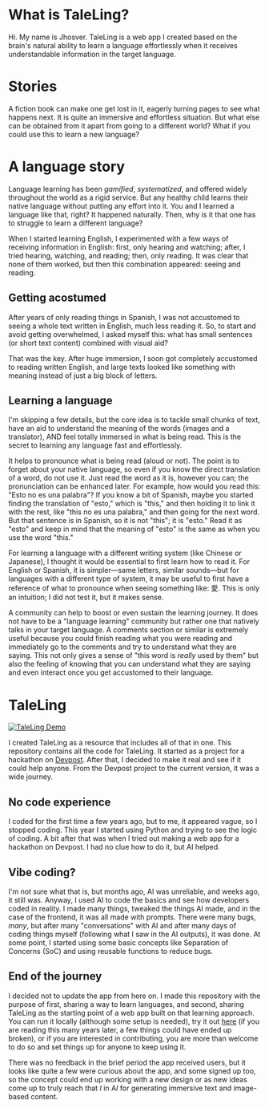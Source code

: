 # What is TaleLing?
Hi. My name is Jhosver. TaleLing is a web app I created based on the brain's natural ability to learn a language effortlessly when it receives understandable information in the target language.

# Stories
A fiction book can make one get lost in it, eagerly turning pages to see what happens next. It is quite an immersive and effortless situation. But what else can be obtained from it apart from going to a different world? What if you could use this to learn a new language? 

# A language story
Language learning has been *gamified*, *systematized*, and offered widely throughout the world as a rigid service. But any healthy child learns their native language without putting any effort into it. You and I learned a language like that, right? It happened naturally. Then, why is it that one has to struggle to learn a different language?

When I started learning English, I experimented with a few ways of receiving information in English: first, only hearing and watching; after, I tried hearing, watching, and reading; then, only reading. It was clear that none of them worked, but then this combination appeared: seeing and reading.

## Getting acostumed
After years of only reading things in Spanish, I was not accustomed to seeing a whole text written in English, much less reading it. So, to start and avoid getting overwhelmed, I asked myself this: what has small sentences (or short text content) combined with visual aid?

That was the key. After huge immersion, I soon got completely accustomed to reading written English, and large texts looked like something with meaning instead of just a big block of letters.
 

## Learning a language

I'm skipping a few details, but the core idea is to tackle small chunks of text, have an aid to understand the meaning of the words (images and a translator), AND feel totally immersed in what is being read. This is the secret to learning any language fast and effortlessly.

It helps to pronounce what is being read (aloud or not). The point is to forget about your native language, so even if you know the direct translation of a word, do not use it. Just read the word as it is, however you can; the pronunciation can be enhanced later. For example, how would you read this: "Esto no es una palabra"? If you know a bit of Spanish, maybe you started finding the translation of "esto," which is "this," and then holding it to link it with the rest, like "this no es una palabra," and then going for the next word. But that sentence is in Spanish, so it is not "this"; it is "esto." Read it as "esto" and keep in mind that the meaning of "esto" is the same as when you use the word "this." 
 
For learning a language with a different writing system (like Chinese or Japanese), I thought it would be essential to first learn how to read it. For English or Spanish, it is simpler—same letters, similar sounds—but for languages with a different type of system, it may be useful to first have a reference of what to pronounce when seeing something like: 愛. This is only an intuition; I did not test it, but it makes sense.

A community can help to boost or even sustain the learning journey. It does not have to be a "language learning" community but rather one that natively talks in your target language. A comments section or similar is extremely useful because you could finish reading what you were reading and immediately go to the comments and try to understand what they are saying. This not only gives a sense of "this word is *really* used by them" but also the feeling of knowing that you can understand what they are saying and even interact once you get accustomed to their language.  


# TaleLing

[![TaleLing Demo](https://img.youtube.com/vi/hy5QkUKofqo/0.jpg)](https://www.youtube.com/watch?v=hy5QkUKofqo)

I created TaleLing as a resource that includes all of that in one. This repository contains all the code for TaleLing. It started as a project for a hackathon on [Devpost](https://devpost.com/software/tale-ling). After that, I decided to make it real and see if it could help anyone. From the Devpost project to the current version, it was a wide journey.

## No code experience
I coded for the first time a few years ago, but to me, it appeared vague, so I stopped coding. This year I started using Python and trying to see the logic of coding. A bit after that was when I tried out making a web app for a hackathon on Devpost. I had no clue how to do it, but AI helped.

## Vibe coding? 
I'm not sure what that is, but months ago, AI was unreliable, and weeks ago, it still was. Anyway, I used AI to code the basics and see how developers coded in reality. I made many things, tweaked the things AI made, and in the case of the frontend, it was all made with prompts. There were many bugs, *many*, but after many "conversations" with AI and after many days of coding things myself (following what I saw in the AI outputs), it was done. At some point, I started using some basic concepts like Separation of Concerns (SoC) and using reusable functions to reduce bugs.

## End of the journey
I decided not to update the app from here on. I made this repository with the purpose of first, sharing a way to learn languages, and second, sharing TaleLing as the starting point of a web app built on that learning approach. You can run it locally (although some setup is needed), try it out [here](https://taleling.pages.dev) (if you are reading this many years later, a few things could have ended up broken), or if you are interested in contributing, you are more than welcome to do so and set things up for anyone to keep using it.

There was no feedback in the brief period the app received users, but it looks like quite a few were curious about the app, and some signed up too, so the concept could end up working with a new design or as new ideas come up to truly reach that *I* in A*I* for generating immersive text and image-based content.

